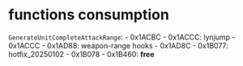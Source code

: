 # functions consumption

`GenerateUnitCompleteAttackRange`:
	- 0x1ACBC - 0x1ACCC: lynjump
	- 0x1ACCC - 0x1AD88: weapon-range hooks
	- 0x1AD8C - 0x1B077: hotfix_20250102
	- 0x1B078 - 0x1B460: __free__
